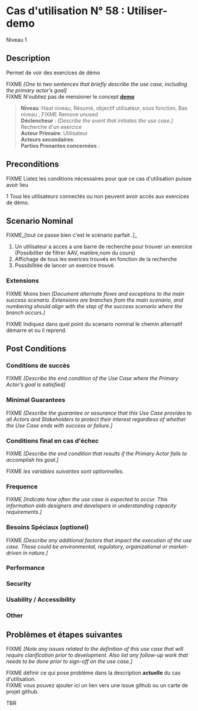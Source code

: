 
# Cas d'utilisation N° 58 :  Utiliser-demo

Niveau 1

##	Description

Permet de voir des exercices de démo

FIXME _[One to two sentences that briefly describe the use case, including the primary actor’s goal]_   
FIXME N'oubliez pas de mensioner le concept **[demo](https://github.com/PremierLangage/plconception/blob/master/conception/concept/demo.md)**  

> **Niveau** :Haut niveau, Résumé, objectif utilisateur, sous fonction, Bas niveau , FIXME Remove unused   
> **Déclencheur** : _[Describe the event that initiates the use case.]_ Recherche d'un exercice  
> **Acteur Primaire**: Utilisateur   
> **Acteurs secondaires**:    
> **Parties Prenantes concernées** :    
 
 
## Preconditions

FIXME Listez les conditions nécessaires pour que ce cas d'utilisation puisse avoir lieu

1 Tous les utilisateurs connectés ou non peuvent avoir accès aux exercices de démo.

## Scenario Nominal

FIXME_[tout ce passe bien c'est le scénario parfait .]_

1.	Un utilisateur a acces a une barre de recherche pour trouver un exercice (Possibiliter de filtrer AAV, matière,nom du cours) 
2.	Affichage de tous les exerices trouvés en fonction de la recherche  
3.	Possibilitée de lancer un exercice trouvé.  
  

###	Extensions
FIXME Moins bien _[Document alternate flows and exceptions to the main success scenario. Extensions are branches from the main scenario, and numbering should align with the step of the success scenario where the branch occurs.]_

FIXME Indiquez dans quel point du scenario nominal le chemin alternatif démarre et ou il reprend.


## Post Conditions
### Conditions de succès 
FIXME _[Describe the end condition of the Use Case where the Primary Actor’s goal is satisfied]_

### Minimal Guarantees
FIXME _[Describe the guarantee or assurance that this Use Case provides to all Actors and Stakeholders to protect their interest regardless of whether the Use Case ends with success or failure.]_

### Conditions final en cas d'échec
FIXME _[Describe the end condition that results if the Primary Actor fails to accomplish his goal.]_


FIXME _les variables suivantes sont optionnelles._

### Frequence
FIXME _[Indicate how often the use case is expected to occur. This information aids designers and developers in understanding capacity requirements.]_   
### Besoins Spéciaux (optionel)  
FIXME _[Describe any additional factors that impact the execution of the use case. These could be environmental, regulatory, organizational or market-driven in nature.]_  
### Performance  
###	Security  
###	Usability / Accessibility  
###	Other  

##	Problèmes et étapes suivantes  
FIXME _[Note any issues related to the definition of this use case that will require clarification prior to development. Also list any follow-up work that needs to be done prior to sign-off on the use case.]_  

FIXME définir ce qui pose problème dans la description **actuelle** du cas d'utilisation.  
FIXME vous pouvez ajouter ici un lien vers une issue github ou un carte de projet github.

TBR
